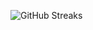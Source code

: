 ![GitHub Streaks](https://github-streaks-mqc9.onrender.com/streak/happilli/image?theme=midnight&cache_bust=1743297115&lang=ja)
